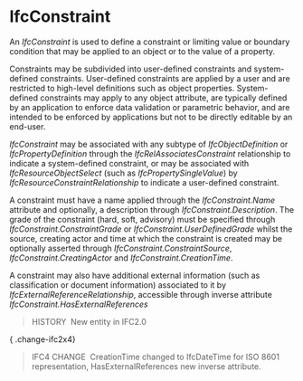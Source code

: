 IfcConstraint
=============

An _IfcConstraint_ is used to define a constraint or limiting value or boundary condition that may be applied to an object or to the value of a property.

Constraints may be subdivided into user-defined constraints and system-defined constraints. User-defined constraints are applied by a user and are restricted to high-level definitions such as object properties. System-defined constraints may apply to any object attribute, are typically defined by an application to enforce data validation or parametric behavior, and are intended to be enforced by applications but not to be directly editable by an end-user.

_IfcConstraint_ may be associated with any subtype of _IfcObjectDefinition_ or _IfcPropertyDefinition_ through the _IfcRelAssociatesConstraint_ relationship to indicate a system-defined constraint, or may be associated with _IfcResourceObjectSelect_ (such as _IfcPropertySingleValue_) by _IfcResourceConstraintRelationship_ to indicate a user-defined constraint.

A constraint must have a name applied through the _IfcConstraint.Name_ attribute and optionally, a description through _IfcConstraint.Description_. The grade of the constraint (hard, soft, advisory) must be specified through _IfcConstraint.ConstraintGrade_ or _IfcConstraint.UserDefinedGrade_ whilst the source, creating actor and time at which the constraint is created may be optionally asserted through _IfcConstraint.ConstraintSource_, _IfcConstraint.CreatingActor_ and _IfcConstraint.CreationTime_.

A constraint may also have additional external information (such as classification or document information) associated to it by _IfcExternalReferenceRelationship_, accessible through inverse attribute _IfcConstraint.HasExternalReferences_

> HISTORY&nbsp; New entity in IFC2.0

{ .change-ifc2x4}
> IFC4 CHANGE&nbsp; CreationTime changed to IfcDateTime for ISO 8601 representation, HasExternalReferences new inverse attribute.
